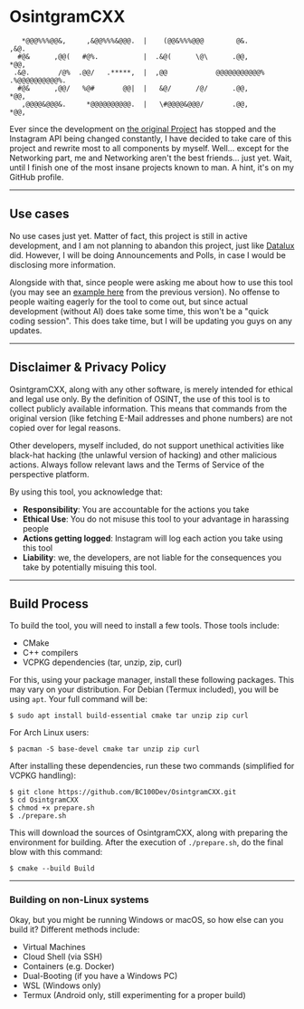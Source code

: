 # OsintgramCXX
```text
   *@@@%%%@@&,     ,&@@%%%&@@@.  |    (@@&%%%@@@        @&.          ,&@.     
  #@&      ,@@(   #@%.           |  .&@(      \@\      .@@,          *@@,     
 .&@.       /@%  .@@/   .*****,  |  ,@@            @@@@@@@@@@@% .%@@@@@@@@@@%.
  #@&      ,@@/   %@#       @@|  |   &@/      /@/      .@@,          *@@,     
   ,@@@@&@@@&.     *@@@@@@@@@@.  |   \#@@@@&@@@/       .@@,          *@@,     
```

Ever since the development on [the original Project](https://github.com/Datalux/Osintgram)
has stopped and the Instagram API being changed constantly, I have decided to take care
of this project and rewrite most to all components by myself. Well... except for the
Networking part, me and Networking aren't the best friends... just yet. Wait, until I
finish one of the most insane projects known to man. A hint, it's on my GitHub profile.

---

## Use cases
No use cases just yet. Matter of fact, this project is still in active development, and I
am not planning to abandon this project, just like [Datalux](https://github.com/Datalux)
did. However, I will be doing Announcements and Polls, in case I would be disclosing more
information.

Alongside with that, since people were asking me about how to use this tool (you may see
an [example here](https://github.com/BC100Dev/osintgram4j/issues/16) from the previous
version). No offense to people waiting eagerly for the tool to come out, but since actual
development (without AI) does take some time, this won't be a "quick coding session". This
does take time, but I will be updating you guys on any updates.

---

## Disclaimer & Privacy Policy
OsintgramCXX, along with any other software, is merely intended for ethical and legal use
only. By the definition of OSINT, the use of this tool is to collect publicly available
information. This means that commands from the original version (like fetching E-Mail
addresses and phone numbers) are not copied over for legal reasons.

Other developers, myself included, do not support unethical activities like black-hat
hacking (the unlawful version of hacking) and other malicious actions. Always follow
relevant laws and the Terms of Service of the perspective platform.

By using this tool, you acknowledge that:
- **Responsibility**: You are accountable for the actions you take
- **Ethical Use**: You do not misuse this tool to your advantage in harassing people
- **Actions getting logged**: Instagram will log each action you take using this tool
- **Liability**: we, the developers, are not liable for the consequences you take by
  potentially misuing this tool.

---

## Build Process
To build the tool, you will need to install a few tools. Those tools include:
- CMake
- C++ compilers
- VCPKG dependencies (tar, unzip, zip, curl)

For this, using your package manager, install these following packages. This may vary on
your distribution. For Debian (Termux included), you will be using `apt`. Your full
command will be:

```shell
$ sudo apt install build-essential cmake tar unzip zip curl
```

For Arch Linux users:
```shell
$ pacman -S base-devel cmake tar unzip zip curl
```

After installing these dependencies, run these two commands (simplified for VCPKG handling):
```shell
$ git clone https://github.com/BC100Dev/OsintgramCXX.git
$ cd OsintgramCXX
$ chmod +x prepare.sh
$ ./prepare.sh
```

This will download the sources of OsintgramCXX, along with preparing the environment for
building. After the execution of `./prepare.sh`, do the final blow with this command:

```shell
$ cmake --build Build
```

---

### Building on non-Linux systems
Okay, but you might be running Windows or macOS, so how else can you build it? Different
methods include:

- Virtual Machines
- Cloud Shell (via SSH)
- Containers (e.g. Docker)
- Dual-Booting (if you have a Windows PC)
- WSL (Windows only)
- Termux (Android only, still experimenting for a proper build)